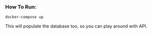 ### How To Run:
`
docker-compose up
`

This will populate the database too, so you can play around with API.